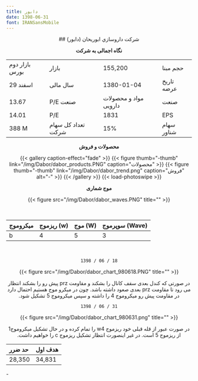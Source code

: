 ```yaml
---
title: دابور
date: 1398-06-31
font: IRANSansMobile
---
```


<div align="center">
## شرکت داروسازي‌ ابوريحان‌‌  (دابور)

**نگاه اجمالی به شرکت**

|  |  |  |  |
| :------ |:--- |:--- |:--- |
| بازار دوم بورس | بازار | 155,200 | حجم مبنا |
| 29  اسفند | سال مالی | 1380-01-04 | تاریخ عرضه |
| 13.67 | P/E صنعت | مواد و محصولات دارویی | صنعت |
| 14.01 | P/E| 1831 | EPS|
| 388 M | تعداد کل سهام شرکت |  15% | سهام شناور |

**محصولات و فروش**

{{< gallery caption-effect="fade" >}}
  {{< figure thumb="-thumb" link="/img/Dabor/dabor_products.PNG" caption="محصولات" >}}
  {{< figure thumb="-thumb" link="/img/Dabor/dabor_trend.png" caption="فروش" alt="-" >}}
{{< /gallery >}}
{{< load-photoswipe >}}

**موج شماری**

{{< figure src="/img/Dabor/dabor_waves.PNG" title="" >}}

<br/>

| میکروموج |ریزموج (w)  | موج (W) | سوپرموج (Wave) |
| :------ |:--- |:--- |:--- |
| b | 4 | 5 | 3 |

<br/>


```
1398 / 06 / 18
```

{{< figure src="/img/Dabor/dabor_chart_980618.PNG" title="" >}}

<p dir="rtl">
در صورتی که کندل بعدی سقف کانال را بشکند و مقاومت prz پیش رو را بشکند انتظار می رود تا مقاومت prz  بعدی صعود داشته باشد.
چون در میکرو موج  هستیم احتمال دارد در مقاومت پیش رو میکروموج 4 را داشته و سپس میکروموج 5 تشکیل شود.
</p>

```
1398 / 06 / 31
```

{{< figure src="/img/Dabor/dabor_chart_980631.png" title="" >}}

<p dir="rtl">
در صورت عبور از قله قبلی خود ریزموج w4 را تمام کرده و در حال تشکیل میکروموج1 از ریزموج 5 است. در غیر اینصورت انتظار تشکیل ریزموج c را خواهیم داشت.
</p>


| حد ضرر | هدف اول |
| :------ |:--- |
| 28,350 | 34,831 |

</div>
-
